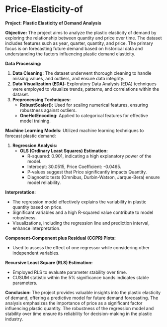 # Price-Elasticity-of

**Project: Plastic Elasticity of Demand Analysis**

**Objective:**
The project aims to analyze the plastic elasticity of demand by exploring the relationship between quantity and price over time. The dataset includes features such as year, quarter, quantity, and price. The primary focus is on forecasting future demand based on historical data and understanding the factors influencing plastic demand elasticity.

**Data Processing:**
1. **Data Cleaning:** The dataset underwent thorough cleaning to handle missing values, and outliers, and ensure data integrity.
2. **Data Visualization (EDA):** Exploratory Data Analysis (EDA) techniques were employed to visualize trends, patterns, and correlations within the dataset.
3. **Preprocessing Techniques:**
   - **RobustScaler():** Used for scaling numerical features, ensuring robustness against outliers.
   - **OneHotEncoding:** Applied to categorical features for effective model training.

**Machine Learning Models:**
Utilized machine learning techniques to forecast plastic demand:
1. **Regression Analysis:**
   - **OLS (Ordinary Least Squares) Estimation:**
     - R-squared: 0.901, indicating a high explanatory power of the model.
     - Intercept: 30.0515, Price Coefficient: -0.0465.
     - P-values suggest that Price significantly impacts Quantity.
     - Diagnostic tests (Omnibus, Durbin-Watson, Jarque-Bera) ensure model reliability.

**Interpretation:**
- The regression model effectively explains the variability in plastic quantity based on price.
- Significant variables and a high R-squared value contribute to model robustness.
- Visualizations, including the regression line and prediction interval, enhance interpretation.

**Component-Component plus Residual (CCPR) Plots:**
- Used to assess the effect of one regressor while considering other independent variables.

**Recursive Least Square (RLS) Estimation:**
- Employed RLS to evaluate parameter stability over time.
- CUSUM statistic within the 5% significance bands indicates stable parameters.

**Conclusion:**
The project provides valuable insights into the plastic elasticity of demand, offering a predictive model for future demand forecasting. The analysis emphasizes the importance of price as a significant factor influencing plastic quantity. The robustness of the regression model and stability over time ensure its reliability for decision-making in the plastic industry.

